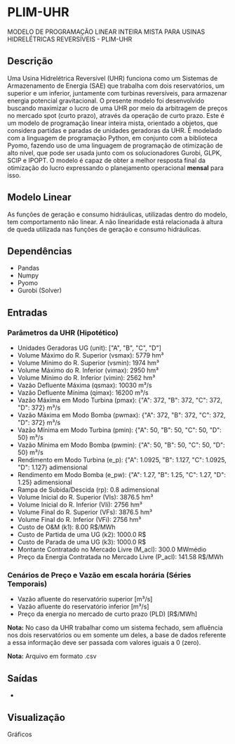 # PLIM-UHR
MODELO DE PROGRAMAÇÃO LINEAR INTEIRA MISTA PARA USINAS HIDRELÉTRICAS REVERSÍVEIS - PLIM-UHR

## Descrição
Uma Usina Hidrelétrica Reversível (UHR) funciona como um Sistemas de Armazenamento de Energia (SAE) que trabalha com dois reservatórios, um superior e um inferior, juntamente com turbinas reversíveis, para armazenar energia potencial gravitacional. O presente modelo foi desenvolvido buscando maximizar o lucro de uma UHR por meio da arbitragem de preços no mercado spot (curto prazo), através da operação de curto prazo.
Este é um modelo de programação linear inteira mista, orientado a objetos, que considera partidas e paradas de unidades geradoras da UHR. É modelado com a linguagem de programação Python, em conjunto com a biblioteca Pyomo, fazendo uso de uma linguagem de programação de otimização de alto nível, que pode ser usada junto com os solucionadores Gurobi, GLPK, SCIP e IPOPT.
O modelo é capaz de obter a melhor resposta final da otimização do lucro expressando o planejamento operacional **mensal** para isso.

## Modelo Linear
As funções de geração e consumo hidráulicas, utilizadas dentro do modelo, tem comportamento não linear. A não linearidade está relacionada à altura de queda utilizada nas funções de geração e consumo hidráulicas.

## Dependências
- Pandas
- Numpy
- Pyomo
- Gurobi (Solver)
## Entradas
### Parâmetros da UHR (Hipotético)
  - Unidades Geradoras UG (unit): ["A", "B", "C", "D"]
  - Volume Máximo do R. Superior (vsmax): 5779 hm³
  - Volume Mínimo do R. Superior (vsmin): 1974 hm³
  - Volume Máximo do R. Inferior (vimax): 2950 hm³
  - Volume Mínimo do R. Inferior (vimin): 2562 hm³
  - Vazão Defluente Máxima (qsmax): 10030 m³/s
  - Vazão Defluente Mínima (qimax): 16200 m³/s
  - Vazão Máxima em Modo Turbina (pmax): {"A": 372, "B": 372, "C": 372, "D": 372} m³/s
  - Vazão Máxima em Modo Bomba (pwmax): {"A": 372, "B": 372, "C": 372, "D": 372} m³/s
  - Vazão Mínima em Modo Turbina (pmin): {"A": 50, "B": 50, "C": 50, "D": 50} m³/s
  - Vazão Mínima em Modo Bomba (pwmin): {"A": 50, "B": 50, "C": 50, "D": 50} m³/s
  - Rendimento em Modo Turbina (e_p): {"A": 1.0925, "B": 1.127, "C": 1.0925, "D": 1.127} adimensional
  - Rendimento em Modo Bomba (e_pw): {"A": 1.27, "B": 1.25, "C": 1.27, "D": 1.25} adimensional
  - Rampa de Subida/Descida (rp): 0.8 adimensional
  - Volume Inicial do R. Superior (VIs): 3876.5 hm³
  - Volume Inicial do R. Inferior (VIi): 2756 hm³
  - Volume Final do R. Superior (VFs): 3876.5 hm³
  - Volume Final do R. Inferior (VFi): 2756 hm³
  - Custo de O&M (k1): 8.00 R$/MWh
  - Custo de Partida de uma UG (k2): 1000.0 R$
  - Custo de Parada de uma UG (k3): 1000.0 R$
  - Montante Contratado no Mercado Livre (M_acl): 300.0 MWmédio
  - Preço da Energia Contratada no Mercado Livre (P_acl): 141.58 R$/MWh

### Cenários de Preço e Vazão em escala horária (Séries Temporais)
  - Vazão afluente do reservatório superior [m³/s]
  - Vazão afluente do reservatório inferior [m³/s]
  - Preço da energia no mercado de curto prazo (PLD) [R$/MWh]

  **Nota:** No caso da UHR trabalhar como um sistema fechado, sem afluência nos dois reservatórios ou em somente um deles, a base de dados referente a essa informação deve ser passada com valores iguais a 0 (zero).
  
  **Nota:** Arquivo em formato .csv
## Saídas
  - 

## Visualização
Gráficos
